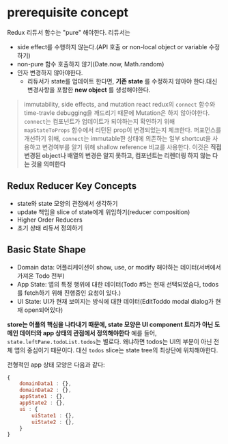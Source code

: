 # prerequisite concept

Redux 리듀서 함수는 "pure" 해야한다. 리듀서는

- side effect를 수행하지 않는다.(API 호출 or non-local object or variable 수정하기)
- non-pure 함수 호출하지 않기(Date.now, Math.random)
- 인자 변경하지 않아야한다.
  - 리듀서가 state를 업데이트 한다면, **기존 state** 를 수정하지 않아야 한다.대신 변경사항을 포함한 **new object** 를 생성해야한다.

> immutability, side effects, and mutation
> react redux의 `connect` 함수와 time-travle debugging을 깨드리기 때문에 Mutation은 하지 않아야한다.
> `connect`는 컴포넌트가 업데이트가 되야하는지 확인하기 위해 `mapStateToProps` 함수에서 리턴된 prop이 변경되었는지 체크한다. 퍼포먼스를 개선하기 위해, `connect`는 immutable한 상태에 의존하는 일부 shortcut을 사용하고 변경여부를 알기 위해 shallow reference 비교를 사용한다. 이것은 **직접 변경된 object나 배열의 변경은 알지 못하고, 컴포넌트는 리렌더링 하지 않는 다는 것을 의미한다**

## Redux Reducer Key Concepts

- state와 state 모양의 관점에서 생각하기
- update 책임을 slice of state에게 위임하기(reducer composition)
- Higher Order Reducers
- 초기 상태 리듀서 정의하기

## Basic State Shape

- Domain data: 어플리케이션이 show, use, or modify 해야하는 데이터(서버에서 가져온 Todo 전부)
- App State: 앱의 특정 행위에 대한 데이터(Todo #5는 현재 선택되었슴다, todos를 fetch하기 위해 진행중인 요청이 있다.)
- UI State: UI가 현재 보여지는 방식에 대한 데이터(EditToddo modal dialog가 현재 open되어있다)

**store는 어플의 핵심을 나타내기 때문에, state 모양은 UI component 트리가 아닌 도메인 데이터와 app 상태의 관점에서 정의해야한다**
예를 들어, `state.leftPane.todoList.todos`는 별로다. 왜냐하면 todos는 UI의 부분이 아닌 전체 앱의 중심이기 때문이다. 대신 `todos` slice는 state tree의 최상단에 위치해야한다.

전형적인 app 상태 모양은 다음과 같다:

```js
{
    domainData1 : {},
    domainData2 : {},
    appState1 : {},
    appState2 : {},
    ui : {
        uiState1 : {},
        uiState2 : {},
    }
}
```
